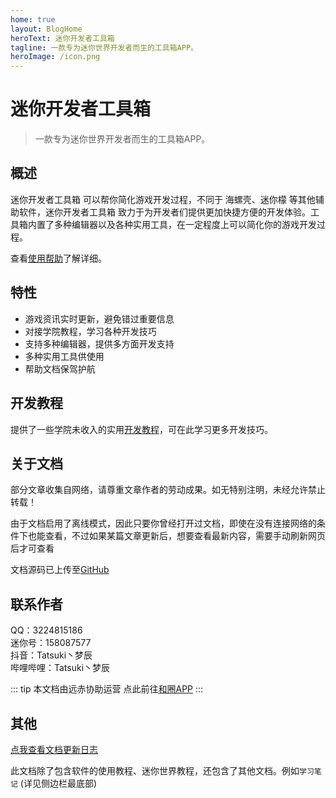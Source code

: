 ```yaml
---
home: true
layout: BlogHome
heroText: 迷你开发者工具箱
tagline: 一款专为迷你世界开发者而生的工具箱APP。
heroImage: /icon.png
---
```


# 迷你开发者工具箱
> 一款专为迷你世界开发者而生的工具箱APP。

## 概述
迷你开发者工具箱 可以帮你简化游戏开发过程，不同于 海螺壳、迷你檬 等其他辅助软件，迷你开发者工具箱 致力于为开发者们提供更加快捷方便的开发体验。工具箱内置了多种编辑器以及各种实用工具，在一定程度上可以简化你的游戏开发过程。

查看[使用帮助](/docs/help/quickstart.md)了解详细。

## 特性
  - 游戏资讯实时更新，避免错过重要信息
  - 对接学院教程，学习各种开发技巧
  - 支持多种编辑器，提供多方面开发支持
  - 多种实用工具供使用
  - 帮助文档保驾护航

## 开发教程
提供了一些学院未收入的实用[开发教程](/docs/development/contents.md)，可在此学习更多开发技巧。

## 关于文档
部分文章收集自网络，请尊重文章作者的劳动成果。如无特别注明，未经允许禁止转载！

由于文档启用了离线模式，因此只要你曾经打开过文档，即使在没有连接网络的条件下也能查看，不过如果某篇文章更新后，想要查看最新内容，需要手动刷新网页后才可查看

文档源码已上传至[GitHub](https://github.com/TatsukiMengChen/devToolbox)

## 联系作者
QQ：3224815186  
迷你号：158087577  
抖音：Tatsuki丶梦辰  
哔哩哔哩：Tatsuki丶梦辰

::: tip
本文档由远赤协助运营
点此前往[和圈APP](https://forskyinn.top)
:::
## 其他

[点我查看文档更新日志](/docs/changelog.md)

此文档除了包含软件的使用教程、迷你世界教程，还包含了其他文档。例如`学习笔记` (详见侧边栏最底部)